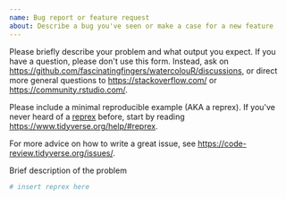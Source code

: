 ```yaml
---
name: Bug report or feature request
about: Describe a bug you've seen or make a case for a new feature
---
```


Please briefly describe your problem and what output you expect. If you have a
question, please don't use this form. Instead, ask on
<https://github.com/fascinatingfingers/watercolouR/discussions>, or direct more
general questions to <https://stackoverflow.com/> or
<https://community.rstudio.com/>.

Please include a minimal reproducible example (AKA a reprex). If you've never
heard of a [reprex](http://reprex.tidyverse.org/) before, start by reading
<https://www.tidyverse.org/help/#reprex>.

For more advice on how to write a great issue, see
<https://code-review.tidyverse.org/issues/>.

Brief description of the problem

``` r
# insert reprex here
```
